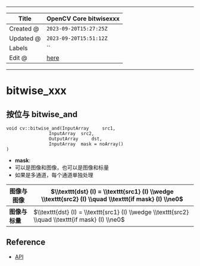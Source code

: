 -----

| Title     | OpenCV Core bitwisexxx                                |
| --------- | ----------------------------------------------------- |
| Created @ | `2023-09-20T15:27:25Z`                                |
| Updated @ | `2023-09-20T15:51:12Z`                                |
| Labels    | \`\`                                                  |
| Edit @    | [here](https://github.com/junxnone/aiwiki/issues/444) |

-----

# bitwise\_xxx

## 按位与 bitwise\_and

``` 
void cv::bitwise_and(InputArray     src1,
                InputArray  src2,
                OutputArray     dst,
                InputArray  mask = noArray() 
)   
```

  - **mask**:
  - 可以是图像和图像，也可以是图像和标量
  - 如果是多通道，每个通道单独处理

| 图像与图像     | $\\texttt{dst} (I) = \\texttt{src1} (I) \\wedge \\texttt{src2} (I) \\quad \\texttt{if mask} (I) \\ne0$ |
| --------- | ------------------------------------------------------------------------------------------------------ |
| **图像与标量** | $\\texttt{dst} (I) = \\texttt{src1} (I) \\wedge \\texttt{src2} \\quad \\texttt{if mask} (I) \\ne0$     |

## Reference

  - [API](https://docs.opencv.org/4.x/d2/de8/group__core__array.html#ga60b4d04b251ba5eb1392c34425497e14)
